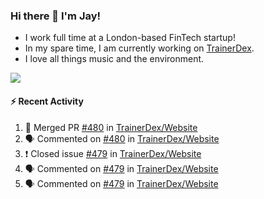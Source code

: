 ### Hi there 👋 I'm Jay!
* I work full time at a London-based FinTech startup!
* In my spare time, I am currently working on [TrainerDex](https://www.github.com/TrainerDex).
* I love all things music and the environment.

[<img src="https://github-readme-stats.vercel.app/api/wakatime?username=TurnrDev&layout=compact&custom_title=Last 7 Days Language Breakdown" />](https://wakatime.com/@TurnrDev)  

#### :zap: Recent Activity
<!--START_SECTION:activity-->
1. 🎉 Merged PR [#480](https://github.com/TrainerDex/Website/pull/480) in [TrainerDex/Website](https://github.com/TrainerDex/Website)
2. 🗣 Commented on [#480](https://github.com/TrainerDex/Website/issues/480) in [TrainerDex/Website](https://github.com/TrainerDex/Website)
3. ❗️ Closed issue [#479](https://github.com/TrainerDex/Website/issues/479) in [TrainerDex/Website](https://github.com/TrainerDex/Website)
4. 🗣 Commented on [#479](https://github.com/TrainerDex/Website/issues/479) in [TrainerDex/Website](https://github.com/TrainerDex/Website)
5. 🗣 Commented on [#479](https://github.com/TrainerDex/Website/issues/479) in [TrainerDex/Website](https://github.com/TrainerDex/Website)
<!--END_SECTION:activity-->
